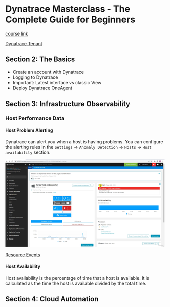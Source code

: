 # Dynatrace Masterclass - The Complete Guide for Beginners

[course link](https://www.udemy.com/course/dynatrace-learning-tutorial)

[Dynatrace Tenant](https://asw86539.live.dynatrace.com/ui/dashboards?gtf=-2h&gf=all)

## Section 2: The Basics

- Create an account with Dynatrace
- Logging to Dynatrace
- Important: Latest interface vs classic View
- Deploy Dynatrace OneAgent

## Section 3: Infrastructure Observability

### Host Performance Data

#### Host Problem Alerting

Dynatrace can alert you when a host is having problems. You can configure the alerting rules in the `Settings` -> `Anomaly Detection` -> `Hosts` -> `Host availability` section.

![Host Problems](./images/host-errors.png)

[Resource Events](https://docs.dynatrace.com/docs/platform/davis-ai/basics/events/event-types/resource-events)

#### Host Availability

Host availability is the percentage of time that a host is available. It is calculated as the time the host is available divided by the total time.

## Section 4: Cloud Automation
